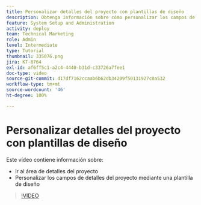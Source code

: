 ```yaml
---
title: Personalizar detalles del proyecto con plantillas de diseño
description: Obtenga información sobre cómo personalizar los campos de detalles del proyecto mediante una plantilla de diseño.
feature: System Setup and Administration
activity: deploy
team: Technical Marketing
role: Admin
level: Intermediate
type: Tutorial
thumbnail: 335076.png
jira: KT-8764
exl-id: af6ff5c1-a2c4-4440-b31d-c33726a7fee1
doc-type: video
source-git-commit: d17df7162ccaab6b62db34209f50131927c0a532
workflow-type: tm+mt
source-wordcount: '46'
ht-degree: 100%

---
```


# Personalizar detalles del proyecto con plantillas de diseño

Este vídeo contiene información sobre:

* Ir al área de detalles del proyecto
* Personalizar los campos de detalles del proyecto mediante una plantilla de diseño

>[!VIDEO](https://video.tv.adobe.com/v/3432906/?quality=12&learn=on&enablevpops&captions=spa)
